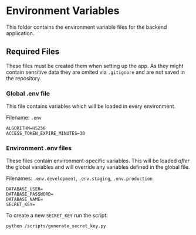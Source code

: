 # Environment Variables

This folder contains the environment variable files for the backend application.

## Required Files

These files must be created them when setting up the app. As they might contain sensitive data they are omited via `.gitignore` and are not saved in the repository.

### Global .env file

This file contains variables which will be loaded in every environment.

Filename: `.env`

```
ALGORITHM=HS256
ACCESS_TOKEN_EXPIRE_MINUTES=30
```

### Environment .env files

These files contain environment-specific variables. This will be loaded _after_ the global variables and will override any variables defined in the global file.

Filenames: `.env.development`, `.env.staging`, `.env.production`
```
DATABASE_USER=
DATABASE_PASSWORD=
DATABASE_NAME=
SECRET_KEY=
```

To create a new `SECRET_KEY` run the script:
```
python /scripts/generate_secret_key.py
```
